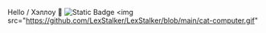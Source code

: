 Hello / Хэллоу 👋
![Static Badge](https://img.shields.io/badge/py-python-green?style=plastic&logo=python&logoColor=%233776AB)
<img src="https://github.com/LexStalker/LexStalker/blob/main/cat-computer.gif"
